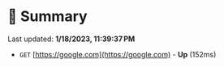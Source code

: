 # 📖 Summary
Last updated: **1/18/2023, 11:39:37 PM**

- `GET` [https://google.com](https://google.com) - **Up** (152ms)
